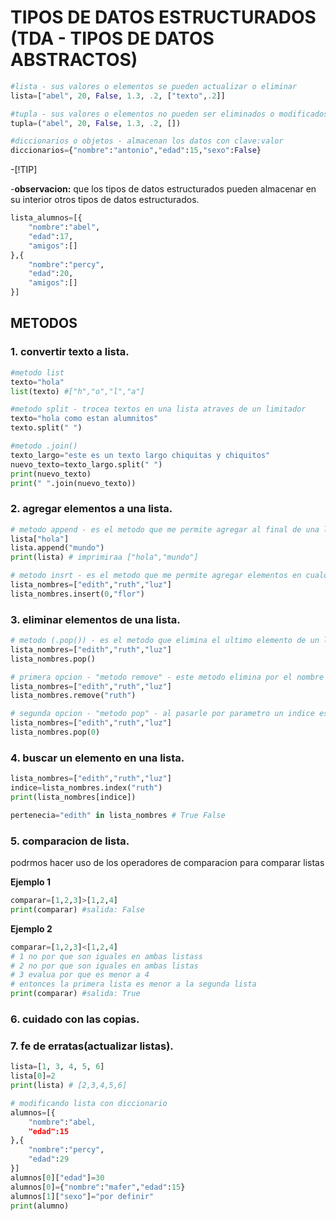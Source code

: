 # TIPOS DE DATOS ESTRUCTURADOS (TDA - TIPOS DE DATOS ABSTRACTOS)
```python
#lista - sus valores o elementos se pueden actualizar o eliminar
lista=["abel", 20, False, 1.3, .2, ["texto",.2]]

#tupla - sus valores o elementos no pueden ser eliminados o modificados
tupla=("abel", 20, False, 1.3, .2, [])

#diccionarios o objetos - almacenan los datos con clave:valor
diccionarios={"nombre":"antonio","edad":15,"sexo":False}
```
-[!TIP]

-**observacion:** que los tipos de datos estructurados pueden almacenar en su interior otros tipos de datos estructurados.

```python
lista_alumnos=[{
    "nombre":"abel",
    "edad":17,
    "amigos":[]
},{
    "nombre":"percy",
    "edad":20,
    "amigos":[]
}]
```
## METODOS
### 1. convertir texto a lista.
```python
#metodo list
texto="hola"
list(texto) #["h","o","l","a"]

#metodo split - trocea textos en una lista atraves de un limitador
texto="hola como estan alumnitos"
texto.split(" ")

#metodo .join()
texto_largo="este es un texto largo chiquitas y chiquitos"
nuevo_texto=texto_largo.split(" ")
print(nuevo_texto)
print(" ".join(nuevo_texto))
```

### 2. agregar elementos a una lista.
```python
# metodo append - es el metodo que me permite agregar al final de una lista
lista["hola"]
lista.append("mundo")
print(lista) # imprimiraa ["hola","mundo"]

# metodo insrt - es el metodo que me permite agregar elementos en cualquier ubicacion de mi lista
lista_nombres=["edith","ruth","luz"]
lista_nombres.insert(0,"flor")
```

### 3. eliminar elementos de una lista.
```python
# metodo (.pop()) - es el metodo que elimina el ultimo elemento de un lista es el contrario de .append().
lista_nombres=["edith","ruth","luz"]
lista_nombres.pop()

# primera opcion - "metodo remove" - este metodo elimina por el nombre del elemento que coincida dentro de mi lista
lista_nombres=["edith","ruth","luz"]
lista_nombres.remove("ruth")

# segunda opcion - "metodo pop" - al pasarle por parametro un indice esto lo eliminara de la lista
lista_nombres=["edith","ruth","luz"]
lista_nombres.pop(0)
```

### 4. buscar un elemento en una lista.
```python
lista_nombres=["edith","ruth","luz"]
indice=lista_nombres.index("ruth")
print(lista_nombres[indice])

pertenecia="edith" in lista_nombres # True False
```
### 5. comparacion de lista.
podrmos hacer uso de los operadores de comparacion para comparar listas

**Ejemplo 1** 
```python
comparar=[1,2,3]>[1,2,4]
print(comparar) #salida: False
```
**Ejemplo 2** 
```python
comparar=[1,2,3]<[1,2,4]
# 1 no por que son iguales en ambas listass
# 2 no por que son iguales en ambas listas
# 3 evalua por que es menor a 4
# entonces la primera lista es menor a la segunda lista
print(comparar) #salida: True
```
### 6. cuidado con las copias.
### 7. fe de erratas(actualizar listas).
```python
lista=[1, 3, 4, 5, 6]
lista[0]=2
print(lista) # [2,3,4,5,6]
```
```python
# modificando lista con diccionario
alumnos=[{
    "nombre":"abel,
    "edad":15
},{
    "nombre":"percy",
    "edad":29
}]
alumnos[0]["edad"]=30
alumnos[0]={"nombre":"mafer","edad":15}
alumnos[1]["sexo"]="por definir" 
print(alumno)
```
